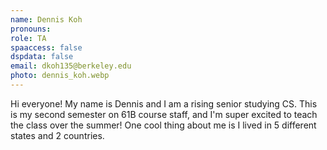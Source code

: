 ```yaml
---
name: Dennis Koh
pronouns:
role: TA
spaaccess: false
dspdata: false
email: dkoh135@berkeley.edu
photo: dennis_koh.webp
---
```



Hi everyone! My name is Dennis and I am a rising senior studying CS. This is my second semester on 61B course staff, and I'm super excited to teach the class over the summer! One cool thing about me is I lived in 5 different states and 2 countries. 